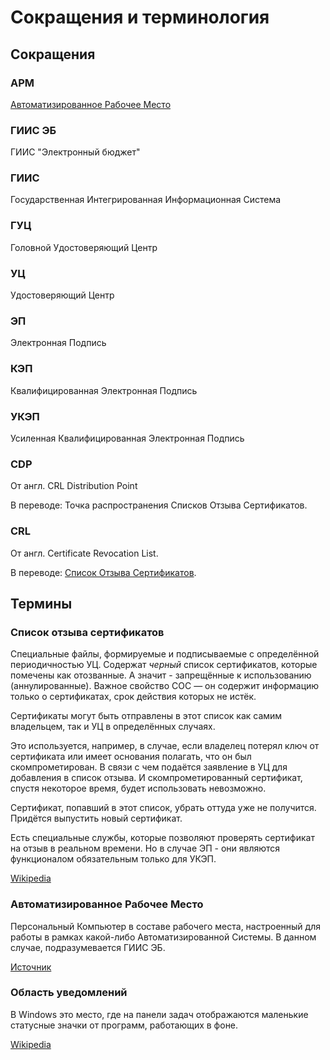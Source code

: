 # Сокращения и терминология

## Сокращения

### АРМ

[Автоматизированное Рабочее Место](#автоматизированное-рабочее-место)

### ГИИС ЭБ

ГИИС "Электронный бюджет"

### ГИИС

Государственная Интегрированная Информационная Система

### ГУЦ

Головной Удостоверяющий Центр

### УЦ

Удостоверяющий Центр

### ЭП

Электронная Подпись

### КЭП

Квалифицированная Электронная Подпись

### УКЭП

Усиленная Квалифицированная Электронная Подпись

### CDP

От англ. CRL Distribution Point

В переводе: Точка распространения Списков Отзыва Сертификатов.

### CRL

От англ. Certificate Revocation List.

В переводе: [Список Отзыва Сертификатов](#список-отзыва-сертификатов).

## Термины

### Список отзыва сертификатов

Специальные файлы, формируемые и подписываемые с определённой периодичностью УЦ. Содержат _черный_ список сертификатов, которые помечены как отозванные. А значит - запрещённые к использованию (аннулированные). Важное свойство СОС — он содержит информацию только о сертификатах, срок действия которых не истёк.

Сертификаты могут быть отправлены в этот список как самим владельцем, так и УЦ в определённых случаях.

Это используется, например, в случае, если владелец потерял ключ от сертификата или имеет основания полагать, что он был скомпрометирован. В связи с чем подаётся заявление в УЦ для добавления в список отзыва. И скомпрометированный сертификат, спустя некоторое время, будет использовать невозможно.

Сертификат, попавший в этот список, убрать оттуда уже не получится. Придётся выпустить новый сертификат.

Есть специальные службы, которые позволяют проверять сертификат на отзыв в реальном времени. Но в случае ЭП - они являются функционалом обязательным только для УКЭП.

[Wikipedia](https://ru.wikipedia.org/wiki/Certificate_Revocation_List)

### Автоматизированное Рабочее Место

Персональный Компьютер в составе рабочего места, настроенный для работы в рамках какой-либо Автоматизированной Системы. В данном случае, подразумевается ГИИС ЭБ.

[Источник](https://nemtsov.ners.ru/articles/zabluzhdenie-o-tom-chto-arm---eto-pk.html)

### Область уведомлений

В Windows это место, где на панели задач отображаются маленькие статусные значки от программ, работающих в фоне.

[Wikipedia](https://ru.wikipedia.org/wiki/%D0%9E%D0%B1%D0%BB%D0%B0%D1%81%D1%82%D1%8C_%D1%83%D0%B2%D0%B5%D0%B4%D0%BE%D0%BC%D0%BB%D0%B5%D0%BD%D0%B8%D0%B9 "Что такое область уведомлений, статья в Википедии.")

<!--
Для расширения Modelines
https://marketplace.visualstudio.com/items?itemName=chrislajoie.vscode-modelines

// code: language=markdown insertSpaces=true tabSize=4
-->
